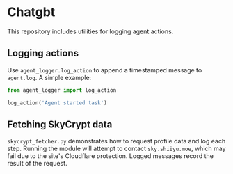 # Chatgbt

This repository includes utilities for logging agent actions.

## Logging actions

Use `agent_logger.log_action` to append a timestamped message to `agent.log`.
A simple example:

```python
from agent_logger import log_action

log_action('Agent started task')
```

## Fetching SkyCrypt data

`skycrypt_fetcher.py` demonstrates how to request profile data and log each
step. Running the module will attempt to contact `sky.shiiyu.moe`, which may
fail due to the site's Cloudflare protection. Logged messages record the
result of the request.
